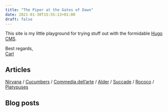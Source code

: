 ```yaml
---
title: "The Piper at the Gates of Dawn"
date: 2021-01-30T15:55:13+01:00
draft: false
---
```


This site is my little playground for trying stuff out with the
formidable [Hugo CMS](https://gohugo.io/).

Best regards,  
[Carl](https://hsm.tunnel53.net/)

## Articles

[Nirvana](/articles/nirvana/) / [Cucumbers](/articles/cucumbers/) /
[Commedia dell’arte](/articles/commedia-dellarte/) /
[Alder](/articles/alder/) / [Succade](/articles/succade/) /
[Rococo](/articles/rococo/) / [Platypuses](/articles/platypuses/)

## Blog posts
